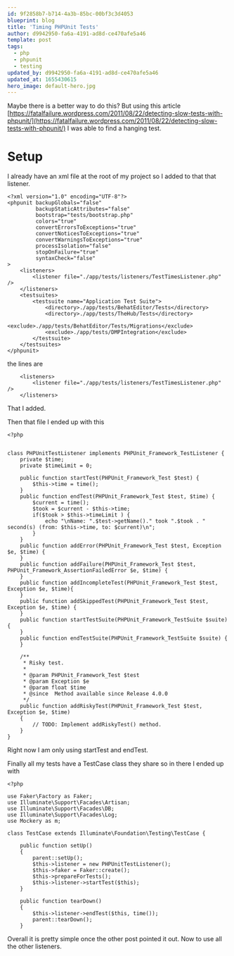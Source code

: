 ```yaml
---
id: 9f2858b7-b714-4a3b-85bc-00bf3c3d4053
blueprint: blog
title: 'Timing PHPUnit Tests'
author: d9942950-fa6a-4191-ad8d-ce470afe5a46
template: post
tags:
  - php
  - phpunit
  - testing
updated_by: d9942950-fa6a-4191-ad8d-ce470afe5a46
updated_at: 1655430615
hero_image: default-hero.jpg
---
```

Maybe there is a better way to do this? But using this article [https://fatalfailure.wordpress.com/2011/08/22/detecting-slow-tests-with-phpunit/](https://fatalfailure.wordpress.com/2011/08/22/detecting-slow-tests-with-phpunit/) I was able to find a hanging test.

# Setup


I already have an xml file at the root of my project so I added to that that listener. 

~~~
<?xml version="1.0" encoding="UTF-8"?>
<phpunit backupGlobals="false"
         backupStaticAttributes="false"
         bootstrap="tests/bootstrap.php"
         colors="true"
         convertErrorsToExceptions="true"
         convertNoticesToExceptions="true"
         convertWarningsToExceptions="true"
         processIsolation="false"
         stopOnFailure="true"
         syntaxCheck="false"
>
    <listeners>
        <listener file="./app/tests/listeners/TestTimesListener.php" />
    </listeners>
    <testsuites>
        <testsuite name="Application Test Suite">
            <directory>./app/tests/BehatEditor/Tests</directory>
            <directory>./app/tests/TheHub/Tests</directory>
            <exclude>./app/tests/BehatEditor/Tests/Migrations</exclude>
            <exclude>./app/tests/DMPIntegration</exclude>
        </testsuite>
    </testsuites>
</phpunit>
~~~

the lines are

~~~
    <listeners>
        <listener file="./app/tests/listeners/TestTimesListener.php" />
    </listeners>
~~~

That I added.

Then that file I ended up with this

~~~
<?php


class PHPUnitTestListener implements PHPUnit_Framework_TestListener {
    private $time;
    private $timeLimit = 0;

    public function startTest(PHPUnit_Framework_Test $test) {
        $this->time = time();
    }
    public function endTest(PHPUnit_Framework_Test $test, $time) {
        $current = time();
        $took = $current - $this->time;
        if($took > $this->timeLimit ) {
            echo "\nName: ".$test->getName()." took ".$took . " second(s) (from: $this->time, to: $current)\n";
        }
    }
    public function addError(PHPUnit_Framework_Test $test, Exception $e, $time) {
    }
    public function addFailure(PHPUnit_Framework_Test $test, PHPUnit_Framework_AssertionFailedError $e, $time) {
    }
    public function addIncompleteTest(PHPUnit_Framework_Test $test, Exception $e, $time){
    }
    public function addSkippedTest(PHPUnit_Framework_Test $test, Exception $e, $time) {
    }
    public function startTestSuite(PHPUnit_Framework_TestSuite $suite) {
    }
    public function endTestSuite(PHPUnit_Framework_TestSuite $suite) {
    }

    /**
     * Risky test.
     *
     * @param PHPUnit_Framework_Test $test
     * @param Exception $e
     * @param float $time
     * @since  Method available since Release 4.0.0
     */
    public function addRiskyTest(PHPUnit_Framework_Test $test, Exception $e, $time)
    {
        // TODO: Implement addRiskyTest() method.
    }
}
~~~

Right now I am only using startTest and endTest.

Finally all my tests have a TestCase class they share so in there I ended up with

~~~
<?php

use Faker\Factory as Faker;
use Illuminate\Support\Facades\Artisan;
use Illuminate\Support\Facades\DB;
use Illuminate\Support\Facades\Log;
use Mockery as m;

class TestCase extends Illuminate\Foundation\Testing\TestCase {

    public function setUp()
    {
        parent::setUp();
        $this->listener = new PHPUnitTestListener();
        $this->faker = Faker::create();
        $this->prepareForTests();
        $this->listener->startTest($this);
    }

    public function tearDown()
    {
        $this->listener->endTest($this, time());
        parent::tearDown();
    }

~~~

Overall it is pretty simple once the other post pointed it out. Now to use all the other listeners.

